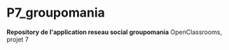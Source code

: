 # P7_groupomania

__Repository de l'application reseau social groupomania__
OpenClassrooms, projet 7

